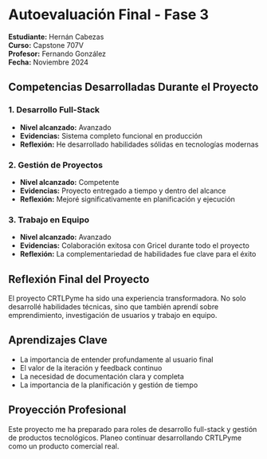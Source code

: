 # Autoevaluación Final - Fase 3
**Estudiante:** Hernán Cabezas  
**Curso:** Capstone 707V  
**Profesor:** Fernando González  
**Fecha:** Noviembre 2024

## Competencias Desarrolladas Durante el Proyecto

### 1. Desarrollo Full-Stack
- **Nivel alcanzado:** Avanzado
- **Evidencias:** Sistema completo funcional en producción
- **Reflexión:** He desarrollado habilidades sólidas en tecnologías modernas

### 2. Gestión de Proyectos
- **Nivel alcanzado:** Competente
- **Evidencias:** Proyecto entregado a tiempo y dentro del alcance
- **Reflexión:** Mejoré significativamente en planificación y ejecución

### 3. Trabajo en Equipo
- **Nivel alcanzado:** Avanzado
- **Evidencias:** Colaboración exitosa con Gricel durante todo el proyecto
- **Reflexión:** La complementariedad de habilidades fue clave para el éxito

## Reflexión Final del Proyecto
El proyecto CRTLPyme ha sido una experiencia transformadora. No solo desarrollé habilidades técnicas, sino que también aprendí sobre emprendimiento, investigación de usuarios y trabajo en equipo.

## Aprendizajes Clave
- La importancia de entender profundamente al usuario final
- El valor de la iteración y feedback continuo
- La necesidad de documentación clara y completa
- La importancia de la planificación y gestión de tiempo

## Proyección Profesional
Este proyecto me ha preparado para roles de desarrollo full-stack y gestión de productos tecnológicos. Planeo continuar desarrollando CRTLPyme como un producto comercial real.
